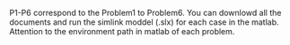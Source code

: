 P1-P6 correspond to the Problem1 to Problem6.
You can downlowd all the documents and run the simlink moddel (.slx) for each case in the matlab.
Attention to the environment path in matlab of each problem. 